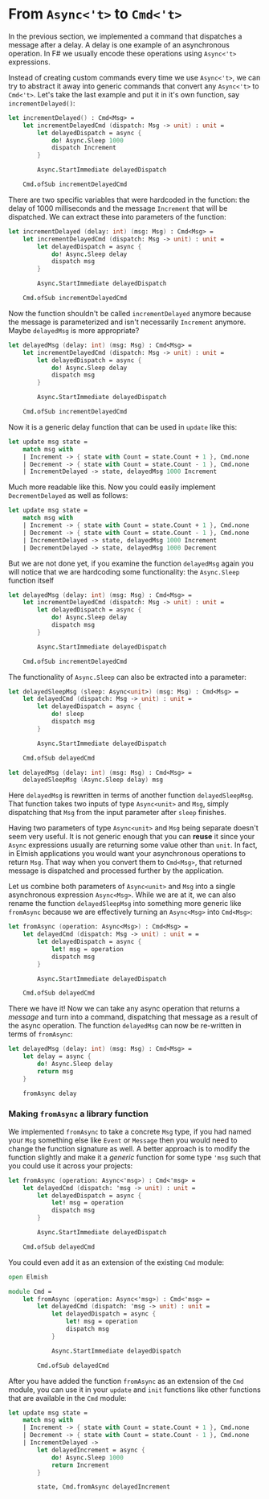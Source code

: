# From `Async<'t>` to `Cmd<'t>`

In the previous section, we implemented a command that dispatches a message after a delay. A delay is one example of an asynchronous operation. In F# we usually encode these operations using `Async<'t>` expressions.

Instead of creating custom commands every time we use `Async<'t>`, we can try to abstract it away into generic commands that convert any `Async<'t>` to `Cmd<'t>`. Let's take the last example and put it in it's own function, say `incrementDelayed()`:
```fsharp
let incrementDelayed() : Cmd<Msg> =
    let incrementDelayedCmd (dispatch: Msg -> unit) : unit =
        let delayedDispatch = async {
            do! Async.Sleep 1000
            dispatch Increment
        }

        Async.StartImmediate delayedDispatch

    Cmd.ofSub incrementDelayedCmd
```
There are two specific variables that were hardcoded in the function: the delay of 1000 milliseconds and the message `Increment` that will be dispatched. We can extract these into parameters of the function:
```fsharp {highlight: [1]}
let incrementDelayed (delay: int) (msg: Msg) : Cmd<Msg> =
    let incrementDelayedCmd (dispatch: Msg -> unit) : unit =
        let delayedDispatch = async {
            do! Async.Sleep delay
            dispatch msg
        }

        Async.StartImmediate delayedDispatch

    Cmd.ofSub incrementDelayedCmd
```
Now the function shouldn't be called `incrementDelayed` anymore because the message is parameterized and isn't necessarily `Increment` anymore. Maybe `delayedMsg` is more appropriate?
```fsharp
let delayedMsg (delay: int) (msg: Msg) : Cmd<Msg> =
    let incrementDelayedCmd (dispatch: Msg -> unit) : unit =
        let delayedDispatch = async {
            do! Async.Sleep delay
            dispatch msg
        }

        Async.StartImmediate delayedDispatch

    Cmd.ofSub incrementDelayedCmd
```
Now it is a generic delay function that can be used in `update` like this:
```fsharp {highlight: [5]}
let update msg state =
    match msg with
    | Increment -> { state with Count = state.Count + 1 }, Cmd.none
    | Decrement -> { state with Count = state.Count - 1 }, Cmd.none
    | IncrementDelayed -> state, delayedMsg 1000 Increment
```
Much more readable like this. Now you could easily implement `DecrementDelayed` as well as follows:
```fsharp
let update msg state =
    match msg with
    | Increment -> { state with Count = state.Count + 1 }, Cmd.none
    | Decrement -> { state with Count = state.Count - 1 }, Cmd.none
    | IncrementDelayed -> state, delayedMsg 1000 Increment
    | DecrementDelayed -> state, delayedMsg 1000 Decrement
```
But we are not done yet, if you examine the function `delayedMsg` again you will notice that we are hardcoding some functionality: the `Async.Sleep` function itself
```fsharp {highlight: [4]}
let delayedMsg (delay: int) (msg: Msg) : Cmd<Msg> =
    let incrementDelayedCmd (dispatch: Msg -> unit) : unit =
        let delayedDispatch = async {
            do! Async.Sleep delay
            dispatch msg
        }

        Async.StartImmediate delayedDispatch

    Cmd.ofSub incrementDelayedCmd
```
The functionality of `Async.Sleep` can also be extracted into a parameter:
```fsharp {highlight: [4, 13]}
let delayedSleepMsg (sleep: Async<unit>) (msg: Msg) : Cmd<Msg> =
    let delayedCmd (dispatch: Msg -> unit) : unit =
        let delayedDispatch = async {
            do! sleep
            dispatch msg
        }

        Async.StartImmediate delayedDispatch

    Cmd.ofSub delayedCmd

let delayedMsg (delay: int) (msg: Msg) : Cmd<Msg> =
    delayedSleepMsg (Async.Sleep delay) msg
```
Here `delayedMsg` is rewritten in terms of another function `delayedSleepMsg`. That function takes two inputs of type `Async<unit>` and `Msg`, simply dispatching that `Msg` from the input parameter after `sleep` finishes.

Having two parameters of type `Async<unit>` and `Msg` being separate doesn't seem very useful. It is not generic enough that you can **reuse** it since your `Async` expressions usually are returning some value other than `unit`. In fact, in Elmish applications you would want your asynchronous operations to return `Msg`. That way when you convert them to `Cmd<Msg>`, that returned message is dispatched and processed further by the application.

Let us combine both parameters of `Async<unit>` and `Msg` into a single asynchronous expression `Async<Msg>`. While we are at it, we can also rename the function `delayedSleepMsg` into something more generic like `fromAsync` because we are effectively turning an `Async<Msg>` into `Cmd<Msg>`:
```fsharp
let fromAsync (operation: Async<Msg>) : Cmd<Msg> =
    let delayedCmd (dispatch: Msg -> unit) : unit = =
        let delayedDispatch = async {
            let! msg = operation
            dispatch msg
        }

        Async.StartImmediate delayedDispatch

    Cmd.ofSub delayedCmd
```
There we have it! Now we can take any async operation that returns a *message* and turn into a command, dispatching that message as a result of the async operation. The function `delayedMsg` can now be re-written in terms of `fromAsync`:
```fsharp
let delayedMsg (delay: int) (msg: Msg) : Cmd<Msg> =
    let delay = async {
        do! Async.Sleep delay
        return msg
    }

    fromAsync delay
```
### Making `fromAsync` a library function
We implemented `fromAsync` to take a concrete `Msg` type, if you had named your `Msg` something else like `Event` or `Message` then you would need to change the function signature as well. A better approach is to modify the function slightly and make it a *generic* function for some type `'msg` such that you could use it across your projects:
```fsharp
let fromAsync (operation: Async<'msg>) : Cmd<'msg> =
    let delayedCmd (dispatch: 'msg -> unit) : unit =
        let delayedDispatch = async {
            let! msg = operation
            dispatch msg
        }

        Async.StartImmediate delayedDispatch

    Cmd.ofSub delayedCmd
```
You could even add it as an extension of the existing `Cmd` module:
```fsharp
open Elmish

module Cmd =
    let fromAsync (operation: Async<'msg>) : Cmd<'msg> =
        let delayedCmd (dispatch: 'msg -> unit) : unit =
            let delayedDispatch = async {
                let! msg = operation
                dispatch msg
            }

            Async.StartImmediate delayedDispatch

        Cmd.ofSub delayedCmd
```
After you have added the function `fromAsync` as an extension of the `Cmd` module, you can use it in your `update` and `init` functions like other functions that are available in the `Cmd` module:
```fsharp {highlight: [11]}
let update msg state =
    match msg with
    | Increment -> { state with Count = state.Count + 1 }, Cmd.none
    | Decrement -> { state with Count = state.Count - 1 }, Cmd.none
    | IncrementDelayed ->
        let delayedIncrement = async {
            do! Async.Sleep 1000
            return Increment
        }

        state, Cmd.fromAsync delayedIncrement
```
